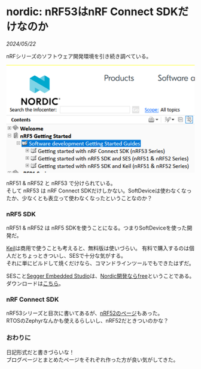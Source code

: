 # nordic: nRF53はnRF Connect SDKだけなのか

<i>2024/05/22</i>

nRFシリーズのソフトウェア開発環境を引き続き調べている。

![nordic](20240522-1.png)

nRF51 & nRF52 と nRF53 で分けられている。  
そして nRF53 は nRF Connect SDKだけしかない。SoftDeviceは使わなくなったか、少なくとも表立って使わなくなったということなのか？  

### nRF5 SDK

nRF51 & nRF52 は nRF5 SDKを使うことになる。つまりSoftDeviceを使った開発だ。  

[Keil](https://www.keil.arm.com/)は商用で使うことも考えると、無料版は使いづらい。
有料で購入するのは個人だとちょっときついし、SESで十分な気がする。  
それに単にビルドして焼くだけなら、コマンドラインツールでもできたはずだ。

SESこと[Segger Embedded Studio](https://www.segger.com/products/development-tools/embedded-studio/)は、[Nordic開発ならfree](https://www.segger.com/news/segger-embedded-studio-ide-now-free-for-nordic-sdk-users/)ということである。  
ダウンロードは[こちら](https://www.nordicsemi.com/Products/Development-tools/Segger-Embedded-Studio)。

### nRF Connect SDK

nRF53シリーズと目次に書いてあるが、[nRF52のページ](https://developer.nordicsemi.com/nRF_Connect_SDK/doc/latest/nrf/gsg_guides/nrf52_gs.html)もあった。  
RTOSのZephyrなんかも使えるらしいし、nRF52だときついのかな？

### おわりに

日記形式だと書きづらいな！  
ブログページとまとめたページをそれぞれ作った方が良い気がしてきた。
